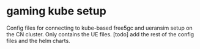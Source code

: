 # gaming kube setup

Config files for connecting to kube-based free5gc and ueransim setup on the CN cluster.
Only contains the UE files.
[todo] add the rest of the config files and the helm charts.
